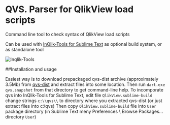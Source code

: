 QVS. Parser for QlikView load scripts
================

Command line tool to check syntax of QlikView load scripts

Can be used with [InQlik-Tools for Sublime Text](https://github.com/inqlik/inqlik-tools) as optional build system, or as standalone tool

![Inqlik-Tools](http://inqlik.github.io/images/qvs_error.png)


##Installation and usage

Easiest way is to download prepackaged qvs-dist archive (approximately 3.5Mb) from [qvs-dist](https://github.com/inqlik/qvs-dist/archive/master.zip) and extract files into some location.
Then run `dart.exe qvs.snapshot` from that directory to get command-line help.
To incomporate qvs into InQlik-Tools for Sublime Text, edit file `QlikView.sublime-build` change strings `c:\\qvs\\` to directory where you extracted qvs-dist (or just extract files into c:\qvs)
Then copy `QlikView.sublime-build` file into `User` package directory (in Sublime Text meny Preferences \ Browse Packages... directory `User`)

